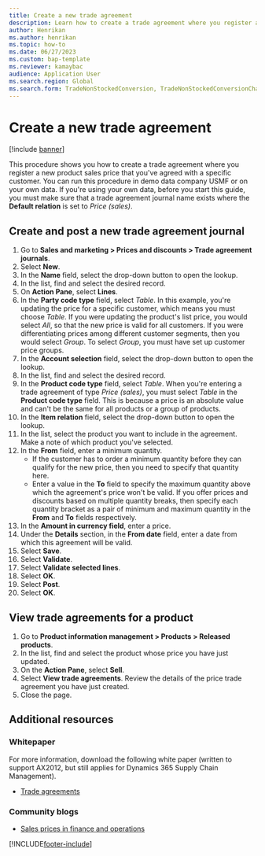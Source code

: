 ```yaml
---
title: Create a new trade agreement
description: Learn how to create a trade agreement where you register a new product sales price that you've agreed with a specific customer.
author: Henrikan
ms.author: henrikan
ms.topic: how-to
ms.date: 06/27/2023
ms.custom: bap-template
ms.reviewer: kamaybac
audience: Application User
ms.search.region: Global
ms.search.form: TradeNonStockedConversion, TradeNonStockedConversionChangeWizard, TradeNonStockedConversionCheckWorksheet, TradeNonStockedConversionWizard, TradeNonStockedRegister
---
```


# Create a new trade agreement

[!include [banner](../../includes/banner.md)]

This procedure shows you how to create a trade agreement where you register a new product sales price that you've agreed with a specific customer. You can run this procedure in demo data company USMF or on your own data. If you're using your own data, before you start this guide, you must make sure that a trade agreement journal name exists where the **Default relation** is set to *Price (sales)*.

## Create and post a new trade agreement journal

1. Go to **Sales and marketing > Prices and discounts > Trade agreement journals**.
2. Select **New**.
3. In the **Name** field, select the drop-down button to open the lookup.
4. In the list, find and select the desired record.
5. On **Action Pane**, select **Lines**.
6. In the **Party code type** field, select *Table*. In this example, you're updating the price for a specific customer, which means you must choose *Table*. If you were updating the product's list price, you would select *All*, so that the new price is valid for all customers. If you were differentiating prices among different customer segments, then you would select *Group*. To select *Group*, you must have set up customer price groups.  
7. In the **Account selection** field, select the drop-down button to open the lookup.
8. In the list, find and select the desired record.
9. In the **Product code type** field, select *Table*. When you're entering a trade agreement of type *Price (sales)*, you must select *Table* in the **Product code type** field. This is because a price is an absolute value and can't be the same for all products or a group of products.
10. In the **Item relation** field, select the drop-down button to open the lookup.
11. In the list, select the product you want to include in the agreement. Make a note of which product you've selected.  
12. In the **From** field, enter a minimum quantity.
    - If the customer has to order a minimum quantity before they can qualify for the new price, then you need to specify that quantity here.  
    - Enter a value in the **To** field to specify the maximum quantity above which the agreement's price won't be valid. If you offer prices and discounts based on multiple quantity breaks, then specify each quantity bracket as a pair of minimum and maximum quantity in the **From** and **To** fields respectively.
13. In the **Amount in currency field**, enter a price.
14. Under the **Details** section, in the **From date** field, enter a date from which this agreement will be valid.
15. Select **Save**.
16. Select **Validate**.
17. Select **Validate selected lines**.
18. Select **OK**.
19. Select **Post**.
20. Select **OK**.

## View trade agreements for a product

1. Go to **Product information management > Products > Released products**.
2. In the list, find and select the product whose price you have just updated.
3. On the **Action Pane**, select **Sell**.
4. Select **View trade agreements**. Review the details of the price trade agreement you have just created.
5. Close the page.

## Additional resources

### Whitepaper

For more information, download the following white paper (written to support AX2012, but still applies for Dynamics 365 Supply Chain Management).

- [Trade agreements](https://download.microsoft.com/download/0/2/9/02972c8b-0159-4936-a3ef-1e64252b2d2f/TradeAgreementsInAX.pdf)

### Community blogs

- [Sales prices in finance and operations](https://financefunction.tech/2018/11/14/sales-prices-in-dynamics-365-for-finance-and-operations/#sales_price_in_trade_agreements)

[!INCLUDE[footer-include](../../../includes/footer-banner.md)]
